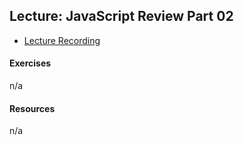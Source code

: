 ## Lecture: JavaScript Review Part 02

- [Lecture Recording](https://vimeo.com/343297037/602ed3f49d)

#### Exercises
n/a
#### Resources
n/a